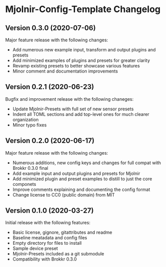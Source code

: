 # Mjolnir-Config-Template Changelog


## Version 0.3.0 (2020-07-06)

Major feature release with the following changes:

* Add numerous new example input, transform and output plugins and presets
* Add minimized examples of plugins and presets for greater clarity
* Revamp existing presets to better showcase various features
* Minor comment and documentation improvements



## Version 0.2.1 (2020-06-23)

Bugfix and improvement release with the following chaneges:

* Update Mjolnir-Presets with full set of new sensor presets
* Indent all TOML sections and add top-level ones for much clearer organization
* Minor typo fixes



## Version 0.2.0 (2020-06-17)

Major feature release with the following changes:

* Numerous additions, new config keys and changes for full compat with Brokkr 0.3.0 final
* Add example input and output plugins and presets for Mjolnir
* Add minimized plugin and preset examples to distill to just the core componets
* Improve comments explaining and documenting the config format
* Change license to CC0 (public domain) from MIT



## Version 0.1.0 (2020-03-27)

Initial release with the following features:

* Basic license, gignore, gitattributes and readme
* Baseline meatadata and config files
* Empty directory for files to install
* Sample device preset
* Mjolnir-Presets included as a git submodule
* Compatibility with Brokkr 0.3.0
